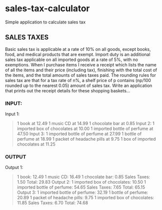 # sales-tax-calculator
Simple application to calculate sales tax 


## SALES TAXES
Basic sales tax is applicable at a rate of 10% on all goods, except books, food, and medical
products that are exempt. Import duty is an additional sales tax
applicable on all imported goods at a rate of 5%, with no exemptions. When I purchase items
I receive a receipt which lists the name of all the items and their price (including tax),
finishing with the total cost of the items,
and the total amounts of sales taxes paid. The rounding rules for sales tax are that for a tax
rate of n%, a shelf price of p contains (np/100 rounded up to the nearest 0.05) amount of
sales tax.
Write an application that prints out the receipt details for these shopping baskets…
### INPUT:
Input 1:
> 1 book at 12.49
> 1 music CD at 14.99
> 1 chocolate bar at 0.85
Input 2:
> 1 imported box of chocolates at 10.00
> 1 imported bottle of perfume at 47.50
Input 3:
> 1 imported bottle of perfume at 27.99
> 1 bottle of perfume at 18.99
> 1 packet of headache pills at 9.75
> 1 box of imported chocolates at 11.25
### OUTPUT
Output 1:
> 1 book: 12.49
> 1 music CD: 16.49
> 1 chocolate bar: 0.85
> Sales Taxes: 1.50
> Total: 29.83
Output 2:
> 1 imported box of chocolates: 10.50
> 1 imported bottle of perfume: 54.65
> Sales Taxes: 7.65
> Total: 65.15
Output 3:
> 1 imported bottle of perfume: 32.19
> 1 bottle of perfume: 20.89
> 1 packet of headache pills: 9.75
> 1 imported box of chocolates: 11.85
> Sales Taxes: 6.70
> Total: 74.68
